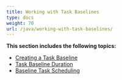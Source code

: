 ```yaml
---
title: Working with Task Baselines
type: docs
weight: 70
url: /java/working-with-task-baselines/
---
```


**This section includes the following topics:** 
- [Creating a Task Baseline](/tasks/java/creating-a-task-baseline/)
- [Task Baseline Duration](/tasks/java/task-baseline-duration/)
- [Baseline Task Scheduling](/tasks/java/baseline-task-scheduling/)
